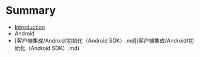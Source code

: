 # Summary

* [Introduction](README.md)
* Android
* [客户端集成/Android/初始化（Android SDK）.md](客户端集成/Android/初始化（Android SDK）.md)

